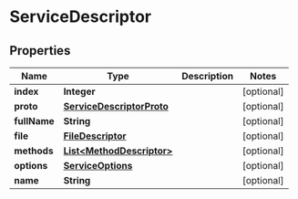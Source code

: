 # ServiceDescriptor

## Properties
Name | Type | Description | Notes
------------ | ------------- | ------------- | -------------
**index** | **Integer** |  |  [optional]
**proto** | [**ServiceDescriptorProto**](ServiceDescriptorProto.md) |  |  [optional]
**fullName** | **String** |  |  [optional]
**file** | [**FileDescriptor**](FileDescriptor.md) |  |  [optional]
**methods** | [**List&lt;MethodDescriptor&gt;**](MethodDescriptor.md) |  |  [optional]
**options** | [**ServiceOptions**](ServiceOptions.md) |  |  [optional]
**name** | **String** |  |  [optional]
